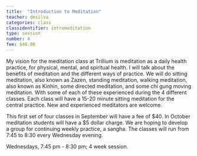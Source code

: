 ```yaml
---
title:  "Introduction to Meditation"
teacher: desilva
categories: class
classidentifier: intromeditation
type: session
number: 4
fee: $40.00
---
```


My vision for the meditation class at Trillium is meditation as a daily health
practice, for physical, mental, and spiritual health. I will talk about the
benefits of meditation and the different ways of practice.  We will do sitting
meditation, also known as Zazen, standing meditation, walking meditation, also
known as Kinhin, some directed meditation, and some chi gung moving meditation.
With some of each of these experienced during the 4 different classes. Each class
will have a 15-20 minute sitting meditation for the central practice. New and
experienced meditators are welcome.

This first set of four classes in September will have a fee of $40. In October
meditation students will have a $5 dollar charge.  We are hoping to develop a
group for continuing weekly practice, a sangha.  The classes will run from 7:45
to 8:30 every Wednesday evening.

Wednesdays, 7:45 pm - 8:30 pm; 4 week session.
